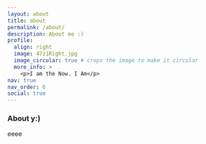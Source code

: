 ```yaml
---
layout: about
title: about
permalink: /about/
description: About me :)
profile:
  align: right
  image: 47z1Right.jpg
  image_circular: true # crops the image to make it circular
  more_info: >
    <p>I am the Now. I Am</p>
nav: true
nav_order: 6
social: true
---
```


### About y:)

eeee
